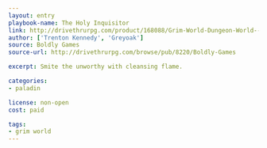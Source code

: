 ```yaml
---
layout: entry
playbook-name: The Holy Inquisitor
link: http://drivethrurpg.com/product/168088/Grim-World-Dungeon-World--Fate-Core-Supplement
author: ['Trenton Kennedy', 'Greyoak']
source: Boldly Games
source-url: http://drivethrurpg.com/browse/pub/8220/Boldly-Games

excerpt: Smite the unworthy with cleansing flame.

categories:
- paladin

license: non-open
cost: paid

tags:
- grim world
---
```


